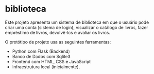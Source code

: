 # biblioteca
Este projeto apresenta um sistema de biblioteca em que o usuário pode criar uma conta (sistema de login), visualizar o catálogo de livros, fazer empréstimo de livros, devolvê-los e avaliar os livros.

O protótipo de projeto usa as seguintes ferramentas:
- Python com Flask (Backend)
- Banco de Dados com Sqlite3
- Frontend com HTML, CSS e JavaScript
- Infraestrutura local (inicialmente).
